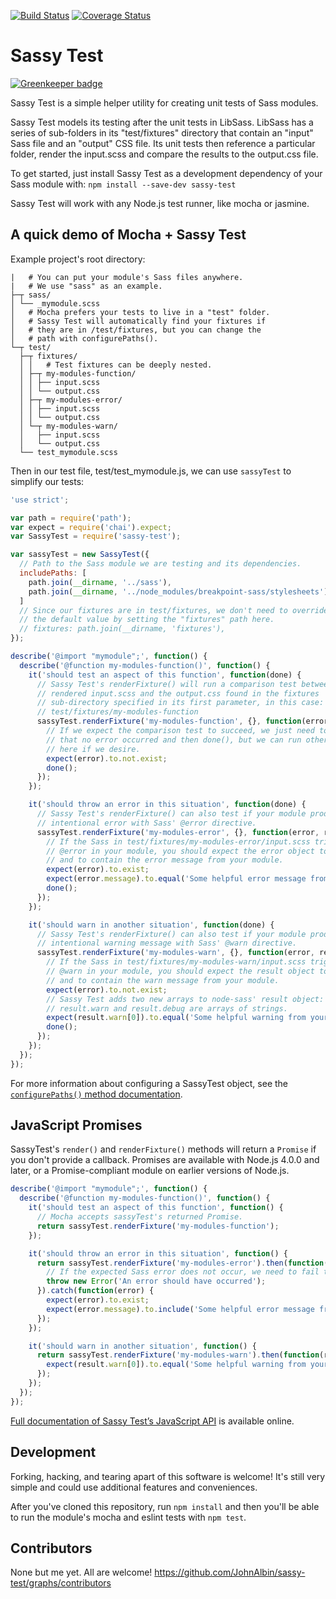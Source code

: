 [![Build Status](https://secure.travis-ci.org/JohnAlbin/sassy-test.png?branch=master)](http://travis-ci.org/JohnAlbin/sassy-test/builds) [![Coverage Status](https://coveralls.io/repos/JohnAlbin/sassy-test/badge.svg?branch=master&service=github)](https://coveralls.io/github/JohnAlbin/sassy-test?branch=master)


# Sassy Test

[![Greenkeeper badge](https://badges.greenkeeper.io/JohnAlbin/sassy-test.svg)](https://greenkeeper.io/)

Sassy Test is a simple helper utility for creating unit tests of Sass modules.

Sassy Test models its testing after the unit tests in LibSass. LibSass has a series of sub-folders in its "test/fixtures" directory that contain an "input" Sass file and an "output" CSS file. Its unit tests then reference a particular folder, render the input.scss and compare the results to the output.css file.

To get started, just install Sassy Test as a development dependency of your Sass module with: `npm install --save-dev sassy-test`

Sassy Test will work with any Node.js test runner, like mocha or jasmine.

## A quick demo of Mocha + Sassy Test

Example project's root directory:
```
|   # You can put your module's Sass files anywhere.
|   # We use "sass" as an example.
├─┬ sass/
│ └── _mymodule.scss
│   # Mocha prefers your tests to live in a "test" folder.
│   # Sassy Test will automatically find your fixtures if
│   # they are in /test/fixtures, but you can change the
│   # path with configurePaths().
└─┬ test/
  ├─┬ fixtures/
  │ │   # Test fixtures can be deeply nested.
  │ ├─┬ my-modules-function/
  │ │ ├── input.scss
  │ │ └── output.css
  │ ├─┬ my-modules-error/
  │ │ ├── input.scss
  │ │ └── output.css
  │ └─┬ my-modules-warn/
  │   ├── input.scss
  │   └── output.css
  └── test_mymodule.scss
```

Then in our test file, test/test_mymodule.js, we can use `sassyTest` to simplify our tests:

```JavaScript
'use strict';

var path = require('path');
var expect = require('chai').expect;
var SassyTest = require('sassy-test');

var sassyTest = new SassyTest({
  // Path to the Sass module we are testing and its dependencies.
  includePaths: [
    path.join(__dirname, '../sass'),
    path.join(__dirname, '../node_modules/breakpoint-sass/stylesheets')
  ]
  // Since our fixtures are in test/fixtures, we don't need to override
  // the default value by setting the "fixtures" path here.
  // fixtures: path.join(__dirname, 'fixtures'),
});

describe('@import "mymodule";', function() {
  describe('@function my-modules-function()', function() {
    it('should test an aspect of this function', function(done) {
      // Sassy Test's renderFixture() will run a comparison test between the
      // rendered input.scss and the output.css found in the fixtures
      // sub-directory specified in its first parameter, in this case:
      // test/fixtures/my-modules-function
      sassyTest.renderFixture('my-modules-function', {}, function(error, result) {
        // If we expect the comparison test to succeed, we just need to test
        // that no error occurred and then done(), but we can run other tests
        // here if we desire.
        expect(error).to.not.exist;
        done();
      });
    });

    it('should throw an error in this situation', function(done) {
      // Sassy Test's renderFixture() can also test if your module produces an
      // intentional error with Sass' @error directive.
      sassyTest.renderFixture('my-modules-error', {}, function(error, result) {
        // If the Sass in test/fixtures/my-modules-error/input.scss triggers an
        // @error in your module, you should expect the error object to exist
        // and to contain the error message from your module.
        expect(error).to.exist;
        expect(error.message).to.equal('Some helpful error message from your module.');
        done();
      });
    });

    it('should warn in another situation', function(done) {
      // Sassy Test's renderFixture() can also test if your module produces an
      // intentional warning message with Sass' @warn directive.
      sassyTest.renderFixture('my-modules-warn', {}, function(error, result) {
        // If the Sass in test/fixtures/my-modules-warn/input.scss triggers a
        // @warn in your module, you should expect the result object to exist
        // and to contain the warn message from your module.
        expect(error).to.not.exist;
        // Sassy Test adds two new arrays to node-sass' result object:
        // result.warn and result.debug are arrays of strings.
        expect(result.warn[0]).to.equal('Some helpful warning from your module.');
        done();
      });
    });
  });
});
```

For more information about configuring a SassyTest object, see the [`configurePaths()` method documentation](http://johnalbin.github.io/sassy-test/module-sassy-test-SassyTest.html#configurePaths).

## JavaScript Promises

SassyTest's `render()` and `renderFixture()` methods will return a `Promise` if you don't provide a callback. Promises are available with Node.js 4.0.0 and later, or a Promise-compliant module on earlier versions of Node.js.

```JavaScript
describe('@import "mymodule";', function() {
  describe('@function my-modules-function()', function() {
    it('should test an aspect of this function', function() {
      // Mocha accepts sassyTest's returned Promise.
      return sassyTest.renderFixture('my-modules-function');
    });

    it('should throw an error in this situation', function() {
      return sassyTest.renderFixture('my-modules-error').then(function(result) {
        // If the expected Sass error does not occur, we need to fail the test.
        throw new Error('An error should have occurred');
      }).catch(function(error) {
        expect(error).to.exist;
        expect(error.message).to.include('Some helpful error message from your module.');
      });
    });

    it('should warn in another situation', function() {
      return sassyTest.renderFixture('my-modules-warn').then(function(result) {
        expect(result.warn[0]).to.equal('Some helpful warning from your module.');
      });
    });
  });
});
```

[Full documentation of Sassy Test’s JavaScript API](http://johnalbin.github.io/sassy-test) is available online.

## Development

Forking, hacking, and tearing apart of this software is welcome! It's still very simple and could use additional features and conveniences.

After you've cloned this repository, run `npm install` and then you'll be able to run the module's mocha and eslint tests with `npm test`.

## Contributors

None but me yet. All are welcome! https://github.com/JohnAlbin/sassy-test/graphs/contributors
